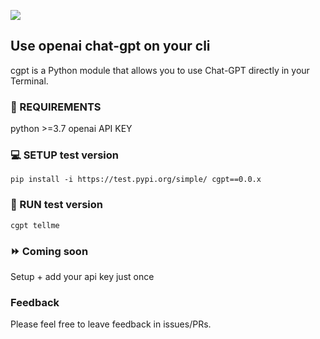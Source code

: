 ![](https://visitor-badge.glitch.me/badge?page_id=Aina15-DT.cli-gpt)

## Use openai chat-gpt on your cli
cgpt is a Python module that allows you to use Chat-GPT directly in your Terminal.

### 🔨 REQUIREMENTS

python >=3.7
openai API KEY

### 💻 SETUP test version

```
pip install -i https://test.pypi.org/simple/ cgpt==0.0.x

```

### 🚀 RUN test version

```
cgpt tellme

```

### ⏩ Coming soon
Setup + add your api key just once

### Feedback

Please feel free to leave feedback in issues/PRs.